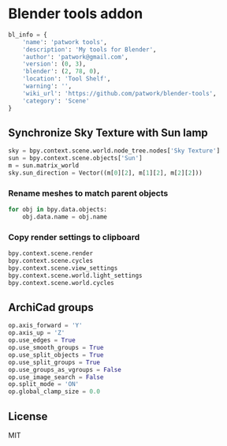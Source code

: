# Blender tools addon

```python
bl_info = {
	'name': 'patwork tools',
	'description': 'My tools for Blender',
	'author': 'patwork@gmail.com',
	'version': (0, 3),
	'blender': (2, 78, 0),
	'location': 'Tool Shelf',
	'warning': '',
	'wiki_url': 'https://github.com/patwork/blender-tools',
	'category': 'Scene'
}
```

## Synchronize Sky Texture with Sun lamp

```python
sky = bpy.context.scene.world.node_tree.nodes['Sky Texture']
sun = bpy.context.scene.objects['Sun']
m = sun.matrix_world
sky.sun_direction = Vector((m[0][2], m[1][2], m[2][2]))
```

### Rename meshes to match parent objects

```python
for obj in bpy.data.objects:
	obj.data.name = obj.name
```

### Copy render settings to clipboard

```python
bpy.context.scene.render
bpy.context.scene.cycles
bpy.context.scene.view_settings
bpy.context.scene.world.light_settings
bpy.context.scene.world.cycles
```

## ArchiCad groups

```python
op.axis_forward = 'Y'
op.axis_up = 'Z'
op.use_edges = True
op.use_smooth_groups = True
op.use_split_objects = True
op.use_split_groups = True
op.use_groups_as_vgroups = False
op.use_image_search = False
op.split_mode = 'ON'
op.global_clamp_size = 0.0
```

## License

MIT
